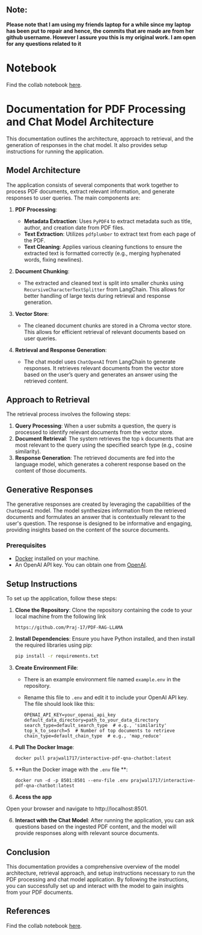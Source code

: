 

## Note:
**Please note that I am using my friends laptop for a while since my laptop has been put to repair and hence, the commits that are made are from her github username. However I assure you this is my original work. I am open for any questions related to it**

# Notebook 
Find the collab notebook [here](https://colab.research.google.com/drive/1mCsG-fxhHmQtrZQjit0DfG9c_XoTT-At?usp=sharing).
# Documentation for PDF Processing and Chat Model Architecture

This documentation outlines the architecture, approach to retrieval, and the generation of responses in the chat model. It also provides setup instructions for running the application.

## Model Architecture

The application consists of several components that work together to process PDF documents, extract relevant information, and generate responses to user queries. The main components are:

1. **PDF Processing**:
   - **Metadata Extraction**: Uses `PyPDF4` to extract metadata such as title, author, and creation date from PDF files.
   - **Text Extraction**: Utilizes `pdfplumber` to extract text from each page of the PDF.
   - **Text Cleaning**: Applies various cleaning functions to ensure the extracted text is formatted correctly (e.g., merging hyphenated words, fixing newlines).

2. **Document Chunking**:
   - The extracted and cleaned text is split into smaller chunks using `RecursiveCharacterTextSplitter` from LangChain. This allows for better handling of large texts during retrieval and response generation.

3. **Vector Store**:
   - The cleaned document chunks are stored in a Chroma vector store. This allows for efficient retrieval of relevant documents based on user queries.

4. **Retrieval and Response Generation**:
   - The chat model uses `ChatOpenAI` from LangChain to generate responses. It retrieves relevant documents from the vector store based on the user’s query and generates an answer using the retrieved content.

## Approach to Retrieval

The retrieval process involves the following steps:

1. **Query Processing**: When a user submits a question, the query is processed to identify relevant documents from the vector store.
2. **Document Retrieval**: The system retrieves the top `k` documents that are most relevant to the query using the specified search type (e.g., cosine similarity).
3. **Response Generation**: The retrieved documents are fed into the language model, which generates a coherent response based on the content of those documents.

## Generative Responses

The generative responses are created by leveraging the capabilities of the `ChatOpenAI` model. The model synthesizes information from the retrieved documents and formulates an answer that is contextually relevant to the user's question. The response is designed to be informative and engaging, providing insights based on the content of the source documents.

### Prerequisites

- [Docker](https://www.docker.com/get-started) installed on your machine.
- An OpenAI API key. You can obtain one from [OpenAI](https://platform.openai.com/account/api-keys).

## Setup Instructions

To set up the application, follow these steps:

1. **Clone the Repository**: Clone the repository containing the code to your local machine from the following link

   ```
   https://github.com/Praj-17/PDF-RAG-LLAMA
   ```

2. **Install Dependencies**: Ensure you have Python installed, and then install the required libraries using pip:
   ```bash
   pip install -r requirements.txt
   ```

3. **Create Environment File**:
   - There is an example environment file named `example.env` in the repository. 
   - Rename this file to `.env` and edit it to include your OpenAI API key. The file should look like this:

     ```
     OPENAI_API_KEY=your_openai_api_key
     default_data_directory=path_to_your_data_directory
     search_type=default_search_type  # e.g., 'similarity'
     top_k_to_search=5  # Number of top documents to retrieve
     chain_type=default_chain_type  # e.g., 'map_reduce'
     ```

4. **Pull The Docker Image**:
   ```
   docker pull prajwal1717/interactive-pdf-qna-chatbot:latest
   ```
5. **Run the Docker image with the `.env` file **:
   ```
   docker run -d -p 8501:8501 --env-file .env prajwal1717/interactive-pdf-qna-chatbot:latest
   ``` 

5. **Acess the app**

Open your browser and navigate to http://localhost:8501.

6. **Interact with the Chat Model**: After running the application, you can ask questions based on the ingested PDF content, and the model will provide responses along with relevant source documents.

## Conclusion

This documentation provides a comprehensive overview of the model architecture, retrieval approach, and setup instructions necessary to run the PDF processing and chat model application. By following the instructions, you can successfully set up and interact with the model to gain insights from your PDF documents.

## References

Find the collab notebook [here](https://colab.research.google.com/drive/1mCsG-fxhHmQtrZQjit0DfG9c_XoTT-At?usp=sharing).
